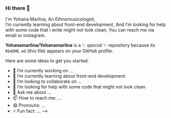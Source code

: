 ### Hi there 👋 

I'm Yohana Marlina, An Ethnomusicologist, <br />
I’m currently learning about front-end development,
And I’m looking for help with some code that i write might not look clean,
You can reach me via email or instagram.

**Yohanamarlina/Yohanamarlina** is a ✨ _special_ ✨ repository because its `README.md` (this file) appears on your GitHub profile.

Here are some ideas to get you started:

- 🔭 I’m currently working on ...
- 🌱 I’m currently learning about front-end development.
- 👯 I’m looking to collaborate on ...
- 🤔 I’m looking for help with some code that might not look clean
- 💬 Ask me about ...
- 📫 How to reach me: ...
- 😄 Pronouns: ...
- ⚡ Fun fact: ...
-->
